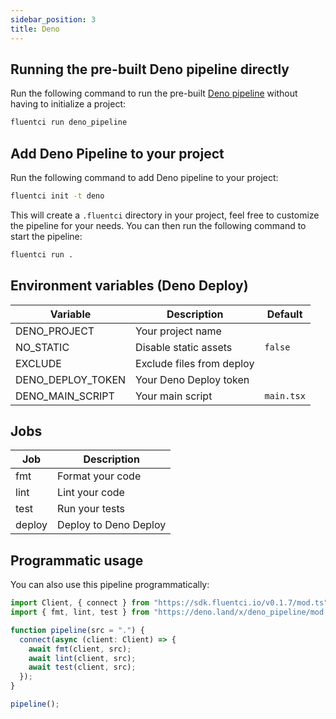 ```yaml
---
sidebar_position: 3
title: Deno
---
```


## Running the pre-built Deno pipeline directly

Run the following command to run the pre-built [Deno pipeline](https://github.com/fluent-ci-templates/deno-pipeline) without having to initialize a project:

```bash
fluentci run deno_pipeline
```

## Add Deno Pipeline to your project

Run the following command to add Deno pipeline to your project:

```bash
fluentci init -t deno
```

This will create a `.fluentci` directory in your project, feel free to customize the pipeline for your needs.
You can then run the following command to start the pipeline:

```bash
fluentci run .
```

## Environment variables (Deno Deploy)

| Variable          | Description               | Default    |
| ----------------- | ------------------------- | ---------- |
| DENO_PROJECT      | Your project name         |            |
| NO_STATIC         | Disable static assets     | `false`    |
| EXCLUDE           | Exclude files from deploy |            |
| DENO_DEPLOY_TOKEN | Your Deno Deploy token    |            |
| DENO_MAIN_SCRIPT  | Your main script          | `main.tsx` |

## Jobs

| Job    | Description           |
| ------ | --------------------- |
| fmt    | Format your code      |
| lint   | Lint your code        |
| test   | Run your tests        |
| deploy | Deploy to Deno Deploy |

## Programmatic usage

You can also use this pipeline programmatically:

```ts
import Client, { connect } from "https://sdk.fluentci.io/v0.1.7/mod.ts";
import { fmt, lint, test } from "https://deno.land/x/deno_pipeline/mod.ts";

function pipeline(src = ".") {
  connect(async (client: Client) => {
    await fmt(client, src);
    await lint(client, src);
    await test(client, src);
  });
}

pipeline();
```
